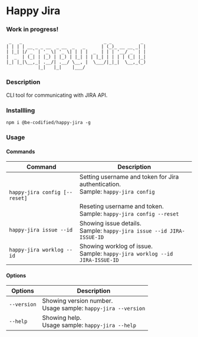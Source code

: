 # Happy Jira

### Work in progress!

```
 _   _                               _ _           _
| | | | __ _ _ __  _ __  _   _      | (_)_ __ __ _| |
| |_| |/ _` | '_ \| '_ \| | | |  _  | | | '__/ _` | |
|  _  | (_| | |_) | |_) | |_| | | |_| | | | | (_| |_|
|_| |_|\__,_| .__/| .__/ \__, |  \___/|_|_|  \__,_(_)
            |_|   |_|    |___/
```

### Description

CLI tool for communicating with JIRA API.

### Installling

`npm i @be-codified/happy-jira -g`

### Usage

#### Commands

| Command | Description |
|------------------------------|------------------------------------------------|
| `happy-jira config [--reset]`| Setting username and token for Jira authentication.<br>Sample: `happy-jira config`<br><br>Reseting username and token.<br>Sample: `happy-jira config --reset` |
| `happy-jira issue --id`      | Showing issue details.<br>Sample: `happy-jira issue --id JIRA-ISSUE-ID`      |
| `happy-jira worklog --id`    | Showing worklog of issue.<br>Sample: `happy-jira worklog --id JIRA-ISSUE-ID` |

#### Options

| Options     | Description |
|-------------|-----------------------------------------------------------------|
| `--version` | Showing version number.<br>Usage sample: `happy-jira --version` |
| `--help`    | Showing help.<br>Usage sample: `happy-jira --help`              |
